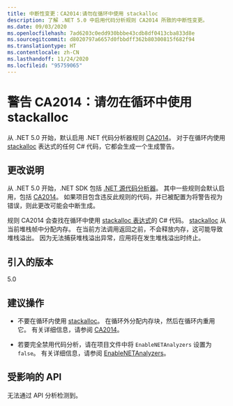 ```yaml
---
title: 中断性变更：CA2014:请勿在循环中使用 stackalloc
description: 了解 .NET 5.0 中启用代码分析规则 CA2014 所致的中断性变更。
ms.date: 09/03/2020
ms.openlocfilehash: 7ad6203c0edd930bbbe43cdb8df0413cba833d8e
ms.sourcegitcommit: d8020797a6657d0fbbdff362b80300815f682f94
ms.translationtype: HT
ms.contentlocale: zh-CN
ms.lasthandoff: 11/24/2020
ms.locfileid: "95759065"
---
```

# <a name="warning-ca2014-do-not-use-stackalloc-in-loops"></a>警告 CA2014：请勿在循环中使用 stackalloc

从 .NET 5.0 开始，默认启用 .NET 代码分析器规则 [CA2014](/visualstudio/code-quality/ca2014)。 对于在循环内使用 [stackalloc](../../../../csharp/language-reference/operators/stackalloc.md) 表达式的任何 C# 代码，它都会生成一个生成警告。

## <a name="change-description"></a>更改说明

从 .NET 5.0 开始，.NET SDK 包括 [.NET 源代码分析器](../../../../fundamentals/code-analysis/overview.md)。 其中一些规则会默认启用，包括 [CA2014](/visualstudio/code-quality/ca2014)。 如果项目包含违反此规则的代码，并已被配置为将警告视为错误，则此更改可能会中断生成。

规则 CA2014 会查找在循环中使用 [stackalloc 表达式](../../../../csharp/language-reference/operators/stackalloc.md)的 C# 代码。 [stackalloc](../../../../csharp/language-reference/operators/stackalloc.md) 从当前堆栈帧中分配内存。 在当前方法调用返回之前，不会释放内存，这可能导致堆栈溢出。 因为无法捕获堆栈溢出异常，应用将在发生堆栈溢出时终止。

## <a name="version-introduced"></a>引入的版本

5.0

## <a name="recommended-action"></a>建议操作

- 不要在循环内使用 [stackalloc](../../../../csharp/language-reference/operators/stackalloc.md)。 在循环外分配内存块，然后在循环内重用它。 有关详细信息，请参阅 [CA2014](/visualstudio/code-quality/ca2014)。

- 若要完全禁用代码分析，请在项目文件中将 `EnableNETAnalyzers` 设置为 `false`。 有关详细信息，请参阅 [EnableNETAnalyzers](../../../project-sdk/msbuild-props.md#enablenetanalyzers)。

## <a name="affected-apis"></a>受影响的 API

无法通过 API 分析检测到。

<!--

### Affected APIs

Not detectable via API analysis.

### Category

Code analysis

-->
